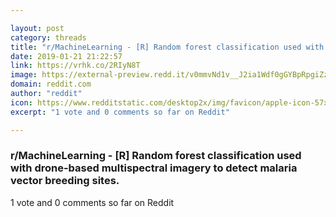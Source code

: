 ```yaml
---

layout: post
category: threads
title: "r/MachineLearning - [R] Random forest classification used with drone-based multispectral imagery to detect malaria vector breeding sites."
date: 2019-01-21 21:22:57
link: https://vrhk.co/2RIyN8T
image: https://external-preview.redd.it/v0mmvNd1v__J2ia1Wdf0gGYBpRpgiZzLpYN1t5ftjVA.jpg?auto=webp&s=b23b48bdb08f265d269620079043ec7b4bd560cf
domain: reddit.com
author: "reddit"
icon: https://www.redditstatic.com/desktop2x/img/favicon/apple-icon-57x57.png
excerpt: "1 vote and 0 comments so far on Reddit"

---
```


### r/MachineLearning - [R] Random forest classification used with drone-based multispectral imagery to detect malaria vector breeding sites.

1 vote and 0 comments so far on Reddit